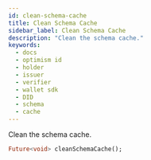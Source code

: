 ```yaml
---
id: clean-schema-cache
title: Clean Schema Cache
sidebar_label: Clean Schema Cache
description: "Clean the schema cache."
keywords:
  - docs
  - optimism id
  - holder
  - issuer
  - verifier
  - wallet sdk
  - DID
  - schema
  - cache
---
```


Clean the schema cache.

```dart
Future<void> cleanSchemaCache();
```
